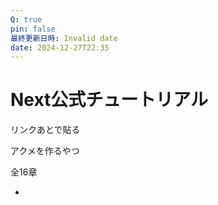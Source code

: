```yaml
---
Q: true
pin: false
最終更新日時: Invalid date
date: 2024-12-27T22:35
---
```

# Next公式チュートリアル

リンクあとで貼る

アクメを作るやつ

全16章

-